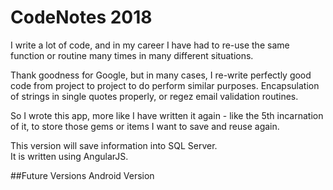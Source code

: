 
CodeNotes 2018
==============
I write a lot of code, and in my career I have had to re-use the same function or routine
many times in many different situations.

Thank goodness for Google, but in many cases, I re-write perfectly good code from project 
to project to do perform similar purposes.  Encapsulation of strings in single quotes properly,
or regez email validation routines.

So I wrote this app, more like I have written it again - like the 5th incarnation of it, to store
those gems or items I want to save and reuse again.

This version will save information into SQL Server.  
It is written using AngularJS.

##Future Versions
Android Version
